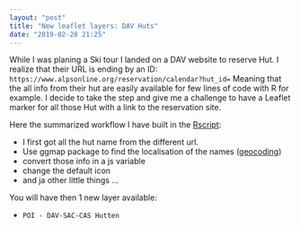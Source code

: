 ```yaml
---
layout: "post"
title: "New leaflet layers: DAV Huts"
date: "2019-02-28 21:25"
---
```


While I was planing a Ski tour I landed on a DAV website to reserve Hut. I realize that their URL is ending by an ID: `https://www.alpsonline.org/reservation/calendar?hut_id=`
Meaning that the all info from their hut are easily available for few lines of code with R for example.
I decide to take the step and give me a challenge to have a Leaflet marker for all those Hut with a link to the reservation site.

Here the summarized workflow I have built in the [Rscript](files/R/DAV_getcoord_v01.R):

- I first got all the hut name from the different url.
- Use ggmap package to find the localisation of the names ([geocoding](https://www.r-bloggers.com/geocoding-with-ggmap-and-the-google-api/))
- convert those info in a js variable
- change the default icon
- and ja other little things ...


You will have then 1 new layer available:

- `POI - DAV-SAC-CAS Hutten`
